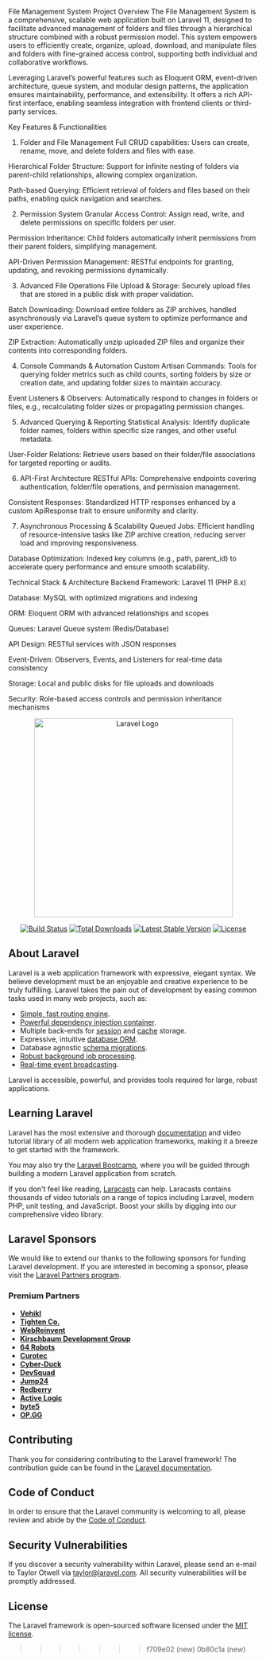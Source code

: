 File Management System
Project Overview
The File Management System is a comprehensive, scalable web application built on Laravel 11, designed to facilitate advanced management of folders and files through a hierarchical structure combined with a robust permission model. This system empowers users to efficiently create, organize, upload, download, and manipulate files and folders with fine-grained access control, supporting both individual and collaborative workflows.

Leveraging Laravel’s powerful features such as Eloquent ORM, event-driven architecture, queue system, and modular design patterns, the application ensures maintainability, performance, and extensibility. It offers a rich API-first interface, enabling seamless integration with frontend clients or third-party services.

Key Features & Functionalities
1. Folder and File Management
Full CRUD capabilities: Users can create, rename, move, and delete folders and files with ease.

Hierarchical Folder Structure: Support for infinite nesting of folders via parent-child relationships, allowing complex organization.

Path-based Querying: Efficient retrieval of folders and files based on their paths, enabling quick navigation and searches.

2. Permission System
Granular Access Control: Assign read, write, and delete permissions on specific folders per user.

Permission Inheritance: Child folders automatically inherit permissions from their parent folders, simplifying management.

API-Driven Permission Management: RESTful endpoints for granting, updating, and revoking permissions dynamically.

3. Advanced File Operations
File Upload & Storage: Securely upload files that are stored in a public disk with proper validation.

Batch Downloading: Download entire folders as ZIP archives, handled asynchronously via Laravel’s queue system to optimize performance and user experience.

ZIP Extraction: Automatically unzip uploaded ZIP files and organize their contents into corresponding folders.

4. Console Commands & Automation
Custom Artisan Commands: Tools for querying folder metrics such as child counts, sorting folders by size or creation date, and updating folder sizes to maintain accuracy.

Event Listeners & Observers: Automatically respond to changes in folders or files, e.g., recalculating folder sizes or propagating permission changes.

5. Advanced Querying & Reporting
Statistical Analysis: Identify duplicate folder names, folders within specific size ranges, and other useful metadata.

User-Folder Relations: Retrieve users based on their folder/file associations for targeted reporting or audits.

6. API-First Architecture
RESTful APIs: Comprehensive endpoints covering authentication, folder/file operations, and permission management.

Consistent Responses: Standardized HTTP responses enhanced by a custom ApiResponse trait to ensure uniformity and clarity.

7. Asynchronous Processing & Scalability
Queued Jobs: Efficient handling of resource-intensive tasks like ZIP archive creation, reducing server load and improving responsiveness.

Database Optimization: Indexed key columns (e.g., path, parent_id) to accelerate query performance and ensure smooth scalability.

Technical Stack & Architecture
Backend Framework: Laravel 11 (PHP 8.x)

Database: MySQL with optimized migrations and indexing

ORM: Eloquent ORM with advanced relationships and scopes

Queues: Laravel Queue system (Redis/Database)

API Design: RESTful services with JSON responses

Event-Driven: Observers, Events, and Listeners for real-time data consistency

Storage: Local and public disks for file uploads and downloads

Security: Role-based access controls and permission inheritance mechanisms


<p align="center"><a href="https://laravel.com" target="_blank"><img src="https://raw.githubusercontent.com/laravel/art/master/logo-lockup/5%20SVG/2%20CMYK/1%20Full%20Color/laravel-logolockup-cmyk-red.svg" width="400" alt="Laravel Logo"></a></p>

<p align="center">
<a href="https://github.com/laravel/framework/actions"><img src="https://github.com/laravel/framework/workflows/tests/badge.svg" alt="Build Status"></a>
<a href="https://packagist.org/packages/laravel/framework"><img src="https://img.shields.io/packagist/dt/laravel/framework" alt="Total Downloads"></a>
<a href="https://packagist.org/packages/laravel/framework"><img src="https://img.shields.io/packagist/v/laravel/framework" alt="Latest Stable Version"></a>
<a href="https://packagist.org/packages/laravel/framework"><img src="https://img.shields.io/packagist/l/laravel/framework" alt="License"></a>
</p>

## About Laravel

Laravel is a web application framework with expressive, elegant syntax. We believe development must be an enjoyable and creative experience to be truly fulfilling. Laravel takes the pain out of development by easing common tasks used in many web projects, such as:

- [Simple, fast routing engine](https://laravel.com/docs/routing).
- [Powerful dependency injection container](https://laravel.com/docs/container).
- Multiple back-ends for [session](https://laravel.com/docs/session) and [cache](https://laravel.com/docs/cache) storage.
- Expressive, intuitive [database ORM](https://laravel.com/docs/eloquent).
- Database agnostic [schema migrations](https://laravel.com/docs/migrations).
- [Robust background job processing](https://laravel.com/docs/queues).
- [Real-time event broadcasting](https://laravel.com/docs/broadcasting).

Laravel is accessible, powerful, and provides tools required for large, robust applications.

## Learning Laravel

Laravel has the most extensive and thorough [documentation](https://laravel.com/docs) and video tutorial library of all modern web application frameworks, making it a breeze to get started with the framework.

You may also try the [Laravel Bootcamp](https://bootcamp.laravel.com), where you will be guided through building a modern Laravel application from scratch.

If you don't feel like reading, [Laracasts](https://laracasts.com) can help. Laracasts contains thousands of video tutorials on a range of topics including Laravel, modern PHP, unit testing, and JavaScript. Boost your skills by digging into our comprehensive video library.

## Laravel Sponsors

We would like to extend our thanks to the following sponsors for funding Laravel development. If you are interested in becoming a sponsor, please visit the [Laravel Partners program](https://partners.laravel.com).

### Premium Partners

- **[Vehikl](https://vehikl.com/)**
- **[Tighten Co.](https://tighten.co)**
- **[WebReinvent](https://webreinvent.com/)**
- **[Kirschbaum Development Group](https://kirschbaumdevelopment.com)**
- **[64 Robots](https://64robots.com)**
- **[Curotec](https://www.curotec.com/services/technologies/laravel/)**
- **[Cyber-Duck](https://cyber-duck.co.uk)**
- **[DevSquad](https://devsquad.com/hire-laravel-developers)**
- **[Jump24](https://jump24.co.uk)**
- **[Redberry](https://redberry.international/laravel/)**
- **[Active Logic](https://activelogic.com)**
- **[byte5](https://byte5.de)**
- **[OP.GG](https://op.gg)**

## Contributing

Thank you for considering contributing to the Laravel framework! The contribution guide can be found in the [Laravel documentation](https://laravel.com/docs/contributions).

## Code of Conduct

In order to ensure that the Laravel community is welcoming to all, please review and abide by the [Code of Conduct](https://laravel.com/docs/contributions#code-of-conduct).

## Security Vulnerabilities

If you discover a security vulnerability within Laravel, please send an e-mail to Taylor Otwell via [taylor@laravel.com](mailto:taylor@laravel.com). All security vulnerabilities will be promptly addressed.

## License

The Laravel framework is open-sourced software licensed under the [MIT license](https://opensource.org/licenses/MIT).
>>>>>>> f709e02 (new)
>>>>>>> 0b80c1a (new)
